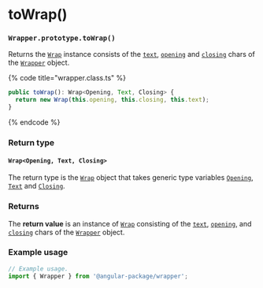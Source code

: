 # toWrap()

### `Wrapper.prototype.toWrap()`

Returns the [`Wrap`](../../wrap/description.md) instance consists of the [`text`](../../wrap/accessors/#wrap.prototype.text), [`opening`](../../wrap/accessors/#wrap.prototype.opening) and [`closing`](../../wrap/accessors/#wrap.prototype.closing) chars of the [`Wrapper`](../description.md) object.

{% code title="wrapper.class.ts" %}
```typescript
public toWrap(): Wrap<Opening, Text, Closing> {
  return new Wrap(this.opening, this.closing, this.text);
}
```
{% endcode %}

### Return type

#### `Wrap<Opening, Text, Closing>`

The return type is the [`Wrap`](broken-reference) object that takes generic type variables [`Opening`](../generic-type-variables.md#wrap-opening), [`Text`](../generic-type-variables.md#wrapper-less-than...-text-...greater-than) and [`Closing`](../generic-type-variables.md#wrap-closing).

### Returns

The **return value** is an instance of [`Wrap`](../../wrap/description.md) consisting of the [`text`](../../wrap/accessors/#wrap.prototype.text), [`opening`](../../wrap/accessors/#wrap.prototype.opening), and [`closing`](../../wrap/accessors/#wrap.prototype.closing) chars of the [`Wrapper`](../description.md) object.

### Example usage

```typescript
// Example usage.
import { Wrapper } from '@angular-package/wrapper';


```
